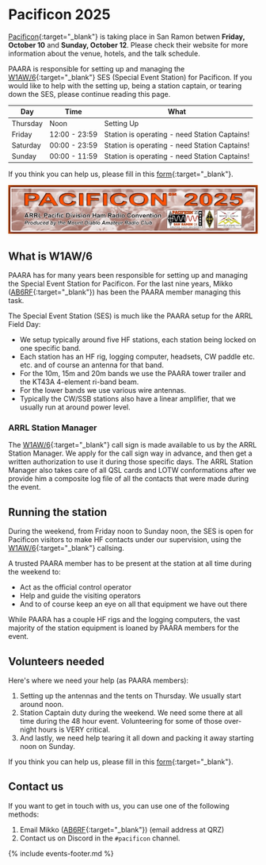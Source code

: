 # Pacificon 2025


[Pacificon](https://www.pacificon.org){:target="_blank"} is taking place in San Ramon betwen **Friday, October 10** and **Sunday, October 12**. Please check their website for more information about the venue, hotels, and the talk schedule.

PAARA is responsible for setting up and managing the [W1AW/6](https://www.qrz.com/db/W1AW/6){:target="_blank"} SES (Special Event Station) for Pacificon. If you would like to help with the setting up, being a station captain, or tearing down the SES, please continue reading this page.

Day | Time | What
-- | -- | --
Thursday | Noon | Setting Up
Friday | 12:00 - 23:59 | Station is operating - need Station Captains!
Saturday | 00:00 - 23:59 | Station is operating - need Station Captains!
Sunday | 00:00 - 11:59 | Station is operating - need Station Captains!

If you think you can help us, please fill in this [form](https://forms.gle/to4V6YguzCcgZi9G8){:target="_blank"}.

![pacificon2025-logo.jpg](/events/images/pacificon2025-logo.jpg)

## What is W1AW/6

PAARA has for many years been responsible for setting up and managing the Special Event Station for Pacificon.
For the last nine years, Mikko ([AB6RF](https://www.qrz.com/db/AB6RF){:target="_blank"}) has been the PAARA member managing this task.

The Special Event Station (SES) is much like the PAARA setup for the ARRL Field Day:
* We setup typically around five HF stations, each station being locked on one specific band.
* Each station has an HF rig, logging computer, headsets, CW paddle etc. etc. and of course an antenna for that band.
* For the 10m, 15m and 20m bands we use the PAARA tower trailer and the KT43A 4-element ri-band beam.
* For the lower bands we use various wire antennas.
* Typically the CW/SSB stations also have a linear amplifier, that we usually run at around power level.

### ARRL Station Manager

The [W1AW/6](https://www.qrz.com/db/W1AW/6){:target="_blank"} call sign is made available to us by the ARRL Station Manager.
We apply for the call sign way in advance, and then get a written authorization to use it during those specific days.
The ARRL Station Manager also takes care of all QSL cards and LOTW conformations after we provide him a composite log file of all the contacts that were made during the event.

## Running the station

During the weekend, from Friday noon to Sunday noon, the SES is open for Pacificon visitors to make HF contacts under our supervision, using the [W1AW/6](https://www.qrz.com/db/W1AW/6){:target="_blank"} callsing.

A trusted PAARA member has to be present at the station at all time during the weekend to:
* Act as the official control operator
* Help and guide the visiting operators
* And to of course keep an eye on all that equipment we have out there

While PAARA has a couple HF rigs and the logging computers, the vast majority of the station equipment is loaned by PAARA members for the event.

## Volunteers needed

Here's where we need your help (as PAARA members):
1. Setting up the antennas and the tents on Thursday. We usually start around noon.
2. Station Captain duty during the weekend. We need some there at all time during the 48 hour event. Volunteering for some of those over-night hours is VERY critical.
3. And lastly, we need help tearing it all down and packing it away starting noon on Sunday.

If you think you can help us, please fill in this [form](https://forms.gle/to4V6YguzCcgZi9G8){:target="_blank"}.

## Contact us

If you want to get in touch with us, you can use one of the following methods:
1. Email Mikko ([AB6RF](https://www.qrz.com/db/AB6RF){:target="_blank"}) (email address at QRZ)
2. Contact us on Discord in the `#pacificon` channel.

{% include events-footer.md %}

